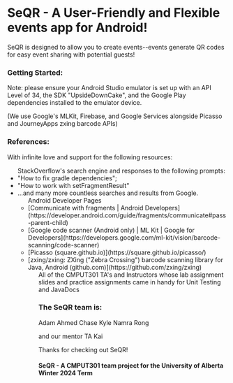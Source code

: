 
# SeQR - A User-Friendly and Flexible events app for Android!

SeQR is designed to allow you to create events--events generate QR codes for easy event sharing with potential guests!

### Getting Started:

Note: please ensure your Android Studio emulator is set up with an API Level of 34, the SDK "UpsideDownCake", and the Google Play dependencies installed to the emulator device.

(We use Google's MLKit, Firebase, and Google Services alongside Picasso and JourneyApps zxing barcode APIs) 

### References:

With infinite love and support for the following resources:
<UL>StackOverflow's search engine and responses to the following prompts:
<li>"How to fix gradle dependencies";
<li>"How to work with setFragmentResult"
<li>...and many more countless searches and results from Google.

<UL>Android Developer Pages
<li>[Communicate with fragments | Android Developers](https://developer.android.com/guide/fragments/communicate#pass-parent-child)
<li>[Google code scanner (Android only) | ML Kit | Google for Developers](https://developers.google.com/ml-kit/vision/barcode-scanning/code-scanner)
<li>[Picasso (square.github.io)](https://square.github.io/picasso/)
<li>[zxing/zxing: ZXing ("Zebra Crossing") barcode scanning library for Java, Android (github.com)](https://github.com/zxing/zxing)

<UL>All of the CMPUT301 TA's and Instructors whose lab assignment slides and practice assignments came in handy for Unit Testing and JavaDocs

### The SeQR team is:
Adam
Ahmed
Chase
Kyle
Namra
Rong

and our mentor TA Kai

Thanks for checking out SeQR!

#### SeQR - A CMPUT301 team project for the University of Alberta Winter 2024 Term
